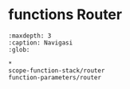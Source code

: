 # functions Router
```{toctree}
:maxdepth: 3
:caption: Navigasi
:glob:

*
scope-function-stack/router
function-parameters/router
```
